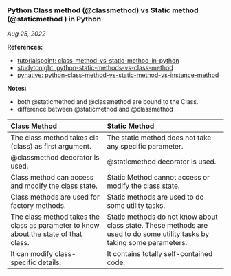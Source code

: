 ### Python Class method (@classmethod) vs Static method (@staticmethod ) in Python

*Aug 25, 2022*

**References:**

- [tutorialspoint: class-method-vs-static-method-in-python](https://www.tutorialspoint.com/class-method-vs-static-method-in-python)
- [studytonight: python-static-methods-vs-class-method](https://www.studytonight.com/python-howtos/python-static-methods-vs-class-method)
- [pynative: python-class-method-vs-static-method-vs-instance-method](https://pynative.com/python-class-method-vs-static-method-vs-instance-method/)

**Notes:**

- both @staticmethod and @classmethod are bound to the Class.
- difference between @staticmethod and @classmethod

|  Class Method |  Static Method |
| :------------ | :------------ |
|  The class method takes cls (class) as first argument. |  The static method does not take any specific parameter. |
| @classmethod decorator is used.  |  @staticmethod decorator is used. |
| Class method can access and modify the class state.  | Static Method cannot access or modify the class state.  |
|Class methods are used for factory methods.|Static methods are used to do some utility tasks.|
| The class method takes the class as parameter to know about the state of that class.  |  Static methods do not know about class state. These methods are used to do some utility tasks by taking some parameters. |
|It can modify class-specific details.|It contains totally self-contained code.|










